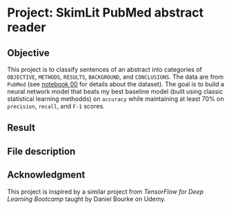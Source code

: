 # Project: SkimLit PubMed abstract reader

## Objective

This project is to classify sentences of an abstract into categories of `OBJECTIVE`, `METHODS`, `RESULTS`, `BACKGROUND`, and `CONCLUSIONS`. The data are from `PubMed` (see [notebook 00](https://github.com/ZYWZong/ML_Practice_Projects/blob/e60a659556b3f231576d4f5c81e0fd0e491ba57e/SkimLit_project_practice/SkimLit_data_preprocessing_and_baseline_model_00.ipynb) for details about the dataset). The goal is to build a neural network model that beats my best baseline model (built using classic statistical learning methodds) on `accuracy` while maintaining at least $70$% on `precision`, `recall`, and `F-1` scores.

## Result

## File description



## Acknowledgment

This project is inspired by a similar project from *TensorFlow for Deep Learning Bootcamp* taught by Daniel Bourke on Udemy.

